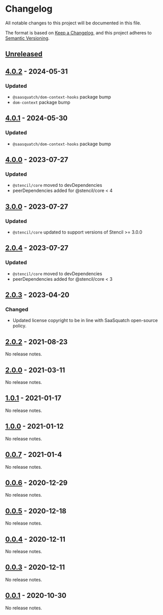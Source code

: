 # Changelog

All notable changes to this project will be documented in this file.

The format is based on [Keep a Changelog](https://keepachangelog.com/en/1.0.0/),
and this project adheres to [Semantic Versioning](https://semver.org/spec/v2.0.0.html).

## [Unreleased]

## [4.0.2] - 2024-05-31
### Updated

- `@saasquatch/dom-context-hooks` package bump
- `dom-context` package bump

## [4.0.1] - 2024-05-30
### Updated

- `@saasquatch/dom-context-hooks` package bump

## [4.0.0] - 2023-07-27
### Updated

- `@stencil/core` moved to devDependencies
- peerDependencies added for @stencil/core < 4

## [3.0.0] - 2023-07-27
### Updated

- `@stencil/core` updated to support versions of Stencil >= 3.0.0

## [2.0.4] - 2023-07-27
### Updated

- `@stencil/core` moved to devDependencies
- peerDependencies added for @stencil/core < 3

## [2.0.3] - 2023-04-20

### Changed

- Updated license copyright to be in line with SaaSquatch open-source policy.

## [2.0.2] - 2021-08-23

No release notes.

## [2.0.0] - 2021-03-11

No release notes.

## [1.0.1] - 2021-01-17

No release notes.

## [1.0.0] - 2021-01-12

No release notes.

## [0.0.7] - 2021-01-4

No release notes.

## [0.0.6] - 2020-12-29

No release notes.

## [0.0.5] - 2020-12-18

No release notes.

## [0.0.4] - 2020-12-11

No release notes.

## [0.0.3] - 2020-12-11

No release notes.

## [0.0.1] - 2020-10-30

No release notes.

[unreleased]: https://github.com/saasquatch/stencil-hooks/compare/@saasquatch%2Fstencil-hooks@4.0.2...HEAD
[4.0.2]: https://github.com/saasquatch/stencil-hooks/releases/tag/%40saasquatch%2Fstencil-hooks%404.0.2
[4.0.1]: https://github.com/saasquatch/stencil-hooks/releases/tag/%40saasquatch%2Fstencil-hooks%404.0.1
[4.0.0]: https://github.com/saasquatch/stencil-hooks/releases/tag/%40saasquatch%2Fstencil-hooks%404.0.0
[3.0.0]: https://github.com/saasquatch/stencil-hooks/releases/tag/%40saasquatch%2Fstencil-hooks%403.0.0
[2.0.4]: https://github.com/saasquatch/stencil-hooks/releases/tag/%40saasquatch%2Fstencil-hooks%402.0.4
[2.0.3]: https://github.com/saasquatch/stencil-hooks/releases/tag/%40saasquatch%2Fstencil-hooks%402.0.3
[2.0.2]: https://github.com/saasquatch/stencil-hooks/releases/tag/%40saasquatch%2Fstencil-hooks%402.0.2
[2.0.0]: https://github.com/saasquatch/stencil-hooks/releases/tag/v2.0.0
[1.0.1]: https://github.com/saasquatch/stencil-hooks/releases/tag/v1.0.1
[1.0.0]: https://github.com/saasquatch/stencil-hooks/releases/tag/v1.0.0
[0.0.7]: https://github.com/saasquatch/stencil-hooks/releases/tag/v0.0.7
[0.0.6]: https://github.com/saasquatch/stencil-hooks/releases/tag/v0.0.6
[0.0.5]: https://github.com/saasquatch/stencil-hooks/releases/tag/v0.0.5
[0.0.4]: https://github.com/saasquatch/stencil-hooks/releases/tag/v0.0.4
[0.0.3]: https://github.com/saasquatch/stencil-hooks/releases/tag/v0.0.3
[0.0.1]: https://github.com/saasquatch/stencil-hooks/releases/tag/v0.0.1
